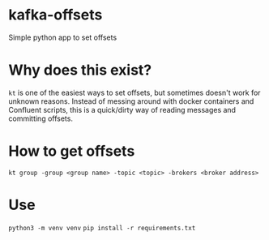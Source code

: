 # kafka-offsets
Simple python app to set offsets

# Why does this exist?
`kt` is one of the easiest ways to set offsets, but sometimes doesn't work for unknown reasons. Instead of messing around with docker containers and Confluent scripts, this is a quick/dirty way of reading messages and committing offsets.

# How to get offsets
`kt group -group <group name> -topic <topic> -brokers <broker address>`

# Use
`python3 -m venv venv`
`pip install -r requirements.txt`
